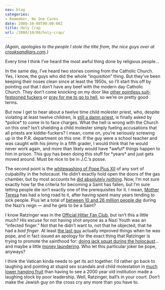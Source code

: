 ```yaml
---
nav: blog
categories:
- Remember, No One Cares
date: 2008-10-08T00:00:00Z
title: Holy Crap
url: /2008/10/08/holy-crap/
---
```


_(Again, apologies to the people I stole the title from, the nice guys over at [crooksandliars.com][1].)_

 [1]: http://www.crooksandliars.com/

Every time I think I’ve heard the most awful thing done by religious people…

In the same day, I’ve heard two stories coming from the Catholic Church. Yes, I know, the guys who did the whole “inquisition” thing. But they’ve been keeping their noses clean since at least the 1950s, so I’ll start this off by pointing out that I don’t have any beef with the modern day Catholic Church. They don’t come knocking on my door like [other pointless suit-festooned fuckers][2] or [pray for me to go to hell][3], so we’re on pretty good terms.

 [2]: http://www.bible.ca/jw.htm
 [3]: http://samuraimohel.wordpress.com/2008/03/26/messianic-jewish-hate-campaign-against-real-jews-in-full-swing/

But now I get to hear about a twelve time child molester priest, who, despite violating at least twelve children, is [still a damn priest][4], is finally asked by \*police\* to come in to face charges. What the hell is wrong with the Church on this one? Isn’t shielding a child molester simply fueling accusations that all priests are kiddie-fuckers? I mean, come on, you’re seriously screwing up in the P.R. department on this one. If the guy were a school teacher and was caught with his jimmy in a fifth grader, I would think that he would never work again, and more than likely would have \*awful\* things happen to him in prison. This guy has been doing this stuff for \*years\* and just gets moved around. Must be nice to be in J.C.’s posse.

 [4]: http://www.courant.com/news/local/statewire/hc-07070848.apds.m0962.bc-ct--prieoct07,0,4449400.story

The second point is the [whitewashing of Pope Pius XII][5] of any sort of culpability in the holocaust. He didn’t exactly hold open the doors of the gas chamber, but by most accounts he [did absolutely nothing][6]. Now, I’m not sure exactly how far the criteria for becoming a Saint has fallen, but I’m sure letting people die isn’t exactly one of the prerequisites for it. I mean, [Mother Teresa][7] has had a long road to it, after having spent many years tending to sick people. Pius let a total of [between 10 and 26 million people die][8] during the Nazi’s reign — and he gets to be a Saint?

 [5]: http://www.courant.com/news/nationworld/wire/sns-ap-eu-vatican-pius-xii,0,7223261.story
 [6]: http://www.jewishvirtuallibrary.org/jsource/anti-semitism/pius.html
 [7]: http://www.americancatholic.org/Features/teresa/Sainthood.asp
 [8]: http://www.u-s-history.com/pages/h1677.html

I know Ratzinger was in the [Official Hitler Fan Club][9], but isn’t this a little much? His excuse for not having shot anyone as a Nazi Youth was an “infected finger.” Not that he didn’t want to, not that he objected, that he had a *bad finger*. At least [the last guy][10] actually improved things when he was pope, and in fact issued an apology for the exact thing that Ratzinger is trying to promote the sainthood for: [doing jack squat during the holocaust][11]… and maybe a little [money laundering][12]. Who let this particular joker be pope, anyways?

 [9]: http://www.timesonline.co.uk/tol/news/world/article382076.ece
 [10]: http://en.wikipedia.org/wiki/Pope_John_Paul_II
 [11]: http://www.pbs.org/newshour/bb/religion/jan-june98/vatican_4-8.html
 [12]: http://www.fantompowa.net/Flame/the_vatican.htm

I think the Vatican kinda needs to get its act together. I’d rather go back to laughing and pointing at stupid sex scandals and child molestation in [much lower hanging fruit][13] than having to see a 2000 year old institution made a laughing stock by poor leadership. Well, Ratzinger, ball’s in your court. Don’t make the Jewish guy on the cross cry any more than you have to.

 [13]: http://www.watchtowerinformationservice.org/childabuse.htm
